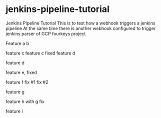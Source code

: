 # jenkins-pipeline-tutorial
Jenkins Pipeline Tutorial
 This is to test how a webhook triggers a jenkins pipeline
 At the same time there is another webhook configured to trigger jenkins parser of GCP fourkeys project 

Feature a
b

feature c
feature c fixed
feature d

feature d

feature e, fixed

feature f
fix #1
fix #2

feature g


feature h with g fix

feature i
